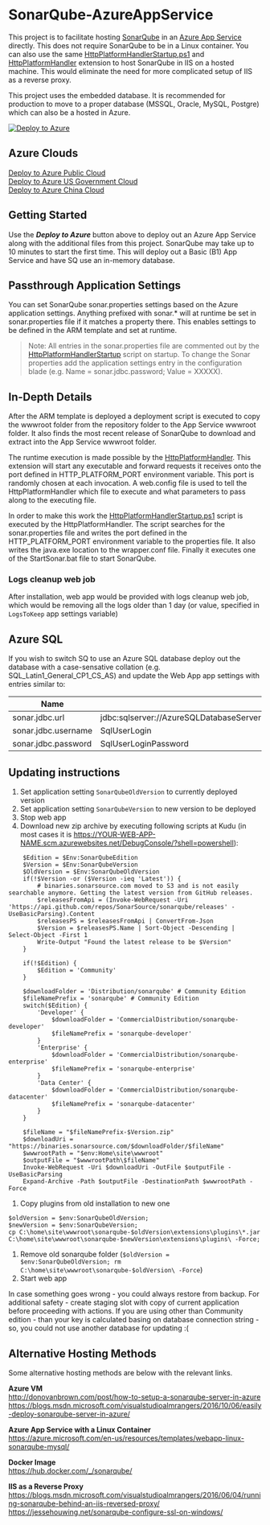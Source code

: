 # SonarQube-AzureAppService
This project is to facilitate hosting [SonarQube](https://www.sonarqube.org/) in an [Azure App Service](https://azure.microsoft.com/en-us/services/app-service/) directly. This does not require SonarQube to be in a Linux container. You can also use the same [HttpPlatformHandlerStartup.ps1](https://github.com/vanderby/SonarQube-AzureAppService/blob/master/HttpPlatformHandlerStartup.ps1) and [HttpPlatformHandler](https://docs.microsoft.com/en-us/iis/extensions/httpplatformhandler/httpplatformhandler-configuration-reference) extension to host SonarQube in IIS on a hosted machine. This would eliminate the need for more complicated setup of IIS as a reverse proxy.

This project uses the embedded database. It is recommended for production to move to a proper database (MSSQL, Oracle, MySQL, Postgre) which can also be a hosted in Azure.

[![Deploy to Azure](https://aka.ms/deploytoazurebutton)](https://portal.azure.com/#create/Microsoft.Template/uri/https%3A%2F%2Fraw.githubusercontent.com%2Fjackgenius%2FSonarQube-AzureAppService%2Fmaster%2Fazuredeploy.json)


## Azure Clouds
[Deploy to Azure Public Cloud](https://portal.azure.com/#create/Microsoft.Template/uri/https%3A%2F%2Fraw.githubusercontent.com%2Fvanderby%2FSonarQube-AzureAppService%2Fmaster%2Fazuredeploy.json)  
[Deploy to Azure US Government Cloud](https://portal.azure.us/#create/Microsoft.Template/uri/https%3A%2F%2Fraw.githubusercontent.com%2Fvanderby%2FSonarQube-AzureAppService%2Fmaster%2Fazuredeploy.json)   
[Deploy to Azure China Cloud](https://portal.azure.cn/#create/Microsoft.Template/uri/https%3A%2F%2Fraw.githubusercontent.com%2Fvanderby%2FSonarQube-AzureAppService%2Fmaster%2Fazuredeploy.json)

## Getting Started
Use the ***Deploy to Azure*** button above to deploy out an Azure App Service along with the additional files from this project. SonarQube may take up to 10 minutes to start the first time. This will deploy out a Basic (B1) App Service and have SQ use an in-memory database.

## Passthrough Application Settings
You can set SonarQube sonar.properties settings based on the Azure application settings. Anything prefixed with sonar.* will at runtime be set in sonar.properties file if it matches a property there. This enables settings to be defined in the ARM template and set at runtime.

> Note: All entries in the sonar.properties file are commented out by the [HttpPlatformHandlerStartup](wwwroot/HttpPlatformHandlerStartup.ps1) script on startup. To change the Sonar properties add the application settings entry in the configuration blade (e.g. Name = sonar.jdbc.password; Value = XXXXX).

## In-Depth Details
After the ARM template is deployed a deployment script is executed to copy the wwwroot folder from the repository folder to the App Service wwwroot folder. It also finds the most recent release of SonarQube to download and extract into the App Service wwwroot folder.

The runtime execution is made possible by the [HttpPlatformHandler](https://docs.microsoft.com/en-us/iis/extensions/httpplatformhandler/httpplatformhandler-configuration-reference). This extension will start any executable and forward requests it receives onto the port defined in HTTP\_PLATFORM\_PORT environment variable. This port is randomly chosen at each invocation. A web.config file is used to tell the HttpPlatformHandler which file to execute and what parameters to pass along to the executing file.

 In order to make this work the [HttpPlatformHandlerStartup.ps1](https://github.com/vanderby/SonarQube-AzureAppService/blob/master/HttpPlatformHandlerStartup.ps1) script is executed by the HttpPlatformHandler. The script searches for the sonar.properties file and writes the port defined in the HTTP\_PLATFORM\_PORT environment variable to the properties file. It also writes the java.exe location to the wrapper.conf file. Finally it executes one of the StartSonar.bat file to start SonarQube.

### Logs cleanup web job
After installation, web app would be provided with logs cleanup web job, which would be removing all the logs older than 1 day (or value, specified in `LogsToKeep` app settings variable)

## Azure SQL
If you wish to switch SQ to use an Azure SQL database deploy out the database with a case-sensative collation (e.g.  SQL_Latin1_General_CP1_CS_AS) and update the Web App app settings with entries similar to: 

| Name | Value |
| ---- | ----- |
| sonar.jdbc.url | jdbc:sqlserver://AzureSQLDatabaseServer.database.windows.net:1433;database=DatabaseName;encrypt=true; |
| sonar.jdbc.username | SqlUserLogin |
| sonar.jdbc.password | SqlUserLoginPassword |

## Updating instructions

1. Set application setting `SonarQubeOldVersion` to currently deployed version
1. Set application setting `SonarQubeVersion` to new version to be deployed
1. Stop web app
1. Download new zip archive by executing following scripts at Kudu (in most cases it is https://YOUR-WEB-APP-NAME.scm.azurewebsites.net/DebugConsole/?shell=powershell): 
```
    $Edition = $Env:SonarQubeEdition
    $Version = $Env:SonarQubeVersion
    $OldVersion = $Env:SonarQubeOldVersion
    if(!$Version -or ($Version -ieq 'Latest')) {
        # binaries.sonarsource.com moved to S3 and is not easily searchable anymore. Getting the latest version from GitHub releases.
        $releasesFromApi = (Invoke-WebRequest -Uri 'https://api.github.com/repos/SonarSource/sonarqube/releases' -UseBasicParsing).Content
        $releasesPS = $releasesFromApi | ConvertFrom-Json
        $Version = $releasesPS.Name | Sort-Object -Descending | Select-Object -First 1
        Write-Output "Found the latest release to be $Version"
    }

    if(!$Edition) {
        $Edition = 'Community'
    }

    $downloadFolder = 'Distribution/sonarqube' # Community Edition
    $fileNamePrefix = 'sonarqube' # Community Edition
    switch($Edition) {
        'Developer' { 
            $downloadFolder = 'CommercialDistribution/sonarqube-developer'
            $fileNamePrefix = 'sonarqube-developer'
        }
        'Enterprise' { 
            $downloadFolder = 'CommercialDistribution/sonarqube-enterprise'
            $fileNamePrefix = 'sonarqube-enterprise'
        }
        'Data Center' { 
            $downloadFolder = 'CommercialDistribution/sonarqube-datacenter'
            $fileNamePrefix = 'sonarqube-datacenter'
        }
    }

    $fileName = "$fileNamePrefix-$Version.zip"
    $downloadUri = "https://binaries.sonarsource.com/$downloadFolder/$fileName"
    $wwwrootPath = "$env:Home\site\wwwroot"
    $outputFile = "$wwwrootPath\$fileName"
    Invoke-WebRequest -Uri $downloadUri -OutFile $outputFile -UseBasicParsing
    Expand-Archive -Path $outputFile -DestinationPath $wwwrootPath -Force
```
1. Copy plugins from old installation to new one
```
$oldVersion = $env:SonarQubeOldVersion; 
$newVersion = $env:SonarQubeVersion; 
cp C:\home\site\wwwroot\sonarqube-$oldVersion\extensions\plugins\*.jar C:\home\site\wwwroot\sonarqube-$newVersion\extensions\plugins\ -Force;
```
1. Remove old sonarqube folder (`$oldVersion = $env:SonarQubeOldVersion; rm C:\home\site\wwwroot\sonarqube-$oldVersion\ -Force`)
1. Start web app

In case something goes wrong - you could always restore from backup.
For additional safety - create staging slot with copy of current application before proceeding with actions. If you are using other than Community edition - than your key is calculated basing on database connection string - so, you could not use another database for updating :(

## Alternative Hosting Methods
Some alternative hosting methods are below with the relevant links.

**Azure VM**  
<http://donovanbrown.com/post/how-to-setup-a-sonarqube-server-in-azure>  
<https://blogs.msdn.microsoft.com/visualstudioalmrangers/2016/10/06/easily-deploy-sonarqube-server-in-azure/>

**Azure App Service with a Linux Container**  
<https://azure.microsoft.com/en-us/resources/templates/webapp-linux-sonarqube-mysql/>

**Docker Image**  
<https://hub.docker.com/_/sonarqube/>

**IIS as a Reverse Proxy**  
<https://blogs.msdn.microsoft.com/visualstudioalmrangers/2016/06/04/running-sonarqube-behind-an-iis-reversed-proxy/>  
<https://jessehouwing.net/sonarqube-configure-ssl-on-windows/>
